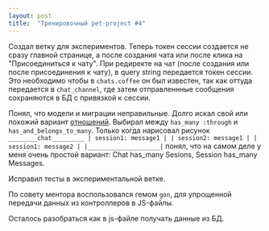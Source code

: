 ```yaml
---
layout: post
title:  "Тренировочный pet-project #4"
---
```

Создал ветку для экспериментов. Теперь токен сессии создается не сразу главной странице, а после создания чата или после клика на "Присоединиться к чату". При редиректе на чат (после создания или после присоединения к чату), в query string передается токен сессии. Это необходимо чтобы в `chats.coffee` он был известен, так как оттуда передается в `chat_channel`, где затем отправленнные сообщения сохраняются в БД с привязкой к сессии.

Понял, что модели и миграции неправильные. Долго искал свой или похожий вариант [отношений](http://rusrails.ru/active-record-associations). Выбирал между `has_many :through` и `has_and_belongs_to_many`. Только когда нарисовал рисунок
`
________chat_________
| session1: message1 |
| session2: message1 |
| session1: message2 |
|____________________|
`
понял, что на самом деле у меня очень простой вариант: Chat has_many Sesions, Session has_many Messages.

Исправил тесты в экспериментальной ветке.

По совету ментора воспользовался гемом `gon`, для упрощенной передачи данных из контроллеров в JS-файлы.

Осталось разобраться как в js-файле получать данные из БД.
